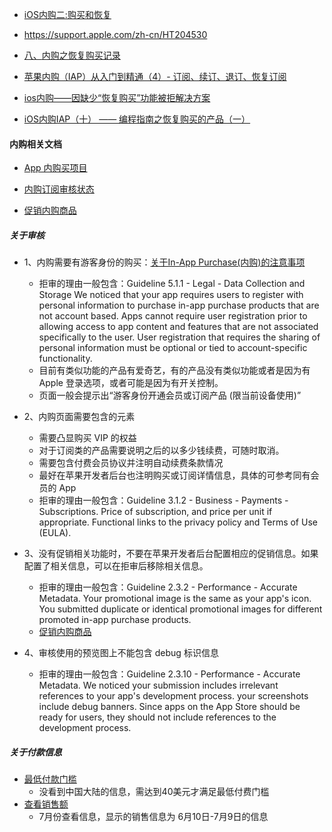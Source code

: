 - [iOS内购二:购买和恢复](https://blog.csdn.net/u014084081/article/details/108404868)

- https://support.apple.com/zh-cn/HT204530

- [八、<iOS IAP>内购之恢复购买记录](https://www.jianshu.com/p/5d92fb42aae8)

- [苹果内购（IAP）从入门到精通（4）- 订阅、续订、退订、恢复订阅](https://juejin.cn/post/7050041490080268319)

- [ios内购——因缺少“恢复购买”功能被拒解决方案](https://www.vinchin.com/blog/vinchin-technique-share-details.html?id=22443)

- [iOS内购IAP（十） —— 编程指南之恢复购买的产品（一）](https://www.jianshu.com/p/4cbbea03f24f)


#### 内购相关文档

- [App 内购买项目](https://developer.apple.com/cn/in-app-purchase/)

- [内购订阅审核状态](https://developer.apple.com/help/app-store-connect/reference/in-app-purchase-localization-statuses)

- [促销内购商品](https://developer.apple.com/app-store/promoting-in-app-purchases/)


##### 关于审核

- 1、内购需要有游客身份的购买：[关于In-App Purchase(内购)的注意事项](https://www.cnblogs.com/ITCoderW/p/8403787.html)
  - 拒审的理由一般包含：Guideline 5.1.1 - Legal - Data Collection and Storage We noticed that your app requires users to register with personal information to purchase in-app purchase products that are not account based. Apps cannot require user registration prior to allowing access to app content and features that are not associated specifically to the user. User registration that requires the sharing of personal information must be optional or tied to account-specific functionality.
  - 目前有类似功能的产品有爱奇艺，有的产品没有类似功能或者是因为有 Apple 登录选项，或者可能是因为有开关控制。
  - 页面一般会提示出“游客身份开通会员或订阅产品 (限当前设备使用)”
- 2、内购页面需要包含的元素
  - 需要凸显购买 VIP 的权益
  - 对于订阅类的产品需要说明之后的以多少钱续费，可随时取消。
  - 需要包含付费会员协议并注明自动续费条款情况
  - 最好在苹果开发者后台也注明购买或订阅详情信息，具体的可参考同有会员的 App
  - 拒审的理由一般包含：Guideline 3.1.2 - Business - Payments - Subscriptions. Price of subscription, and price per unit if appropriate. Functional links to the privacy policy and Terms of Use (EULA).

- 3、没有促销相关功能时，不要在苹果开发者后台配置相应的促销信息。如果配置了相关信息，可以在拒审后移除相关信息。

  - 拒审的理由一般包含：Guideline 2.3.2 - Performance - Accurate Metadata. Your promotional image is the same as your app's icon. You submitted duplicate or identical promotional images for different promoted in-app purchase products.
  - [促销内购商品](https://developer.apple.com/app-store/promoting-in-app-purchases/)

- 4、审核使用的预览图上不能包含 debug 标识信息

  - 拒审的理由一般包含：Guideline 2.3.10 - Performance - Accurate Metadata. We noticed your submission includes irrelevant references to your app's development process. your screenshots include debug banners. Since apps on the App Store should be ready for users, they should not include references to the development process.
 
##### 关于付款信息
- [最低付款门槛](https://developer.apple.com/cn/help/app-store-connect/reference/minimum-payment-threshold)
  - 没看到中国大陆的信息，需达到40美元才满足最低付费门槛
- [查看销售额](https://appstoreconnect.apple.com/trends/insights?pageid=8)
  - 7月份查看信息，显示的销售信息为 6月10日-7月9日的信息
